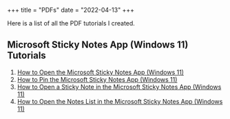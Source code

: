 +++
title = "PDFs"
date = "2022-04-13"
+++

Here is a list of all the PDF tutorials I created.

## Microsoft Sticky Notes App (Windows 11) Tutorials
1. [How to Open the Microsoft Sticky Notes App (Windows 11)](https://drive.google.com/file/d/1u-8EIZycee7qAfUrDxP2S25WiesUkjXd/view?usp=drive_link)
2. [How to Pin the Microsoft Sticky Notes App (Windows 11)](https://drive.google.com/file/d/1JSYyVw9PwulK7yNpqd7RoE1PUlBYGJN7/view?usp=drive_link)
3. [How to Open a Sticky Note in the Microsoft Sticky Notes App (Windows 11)](https://drive.google.com/file/d/1jCTxgXycW9Vlvw6Fp8hx-mKooqKqWbfS/view?usp=drive_link)
4. [How to Open the Notes List in the Microsoft Sticky Notes App (Windows 11)](https://drive.google.com/file/d/1ekgk7CcUtRD0teHTu9vYZ8RWCa-VuH4Y/view?usp=sharing)
 

